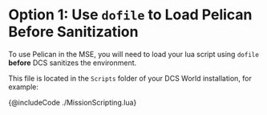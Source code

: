 # Option 1: Use `dofile` to Load Pelican Before Sanitization

To use Pelican in the MSE, you will need to load your lua script using `dofile` **before** DCS sanitizes the
environment.

This file is located in the `Scripts` folder of your DCS World installation, for example:

{@includeCode ./MissionScripting.lua}